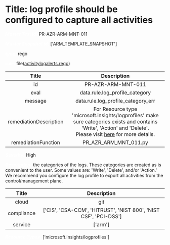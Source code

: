 



# Title: log profile should be configured to capture all activities


***<font color="white">Master Test Id:</font>*** PR-AZR-ARM-MNT-011

***<font color="white">Master Snapshot Id:</font>*** ['ARM_TEMPLATE_SNAPSHOT']

***<font color="white">type:</font>*** rego

***<font color="white">rule:</font>*** file([activitylogalerts.rego])  
  
  
  
  

|Title|Description|
| :---: | :---: |
|id|PR-AZR-ARM-MNT-011|
|eval|data.rule.log_profile_category|
|message|data.rule.log_profile_category_err|
|remediationDescription|For Resource type 'microsoft.insights/logprofiles' make sure categories exists and contains 'Write', 'Action' and 'Delete'.<br>Please visit <a href='https://docs.microsoft.com/en-us/azure/templates/Microsoft.Insights/logprofiles' target='_blank'>here</a> for more details.|
|remediationFunction|PR_AZR_ARM_MNT_011.py|


***<font color="white">Severity:</font>*** High

***<font color="white">Description:</font>*** the categories of the logs. These categories are created as is convenient to the user. Some values are: 'Write', 'Delete', and/or 'Action.' We recommend you configure the log profile to export all activities from the control/management plane.  
  
  

|Title|Description|
| :---: | :---: |
|cloud|git|
|compliance|['CIS', 'CSA-CCM', 'HITRUST', 'NIST 800', 'NIST CSF', 'PCI-DSS']|
|service|['arm']|


***<font color="white">Resource Types:</font>*** ['microsoft.insights/logprofiles']


[activitylogalerts.rego]: https://github.com/prancer-io/prancer-compliance-test/tree/master/azure/iac/activitylogalerts.rego

